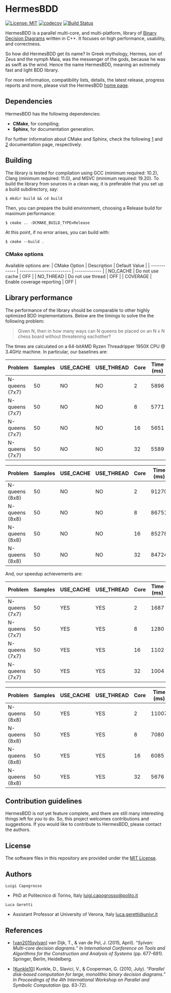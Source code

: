 # HermesBDD #

[![License: MIT](https://img.shields.io/badge/License-MIT-yellow.svg)](https://opensource.org/licenses/MIT)
[![codecov](https://codecov.io/gh/luigicapogrosso/HermesBDD/branch/main/graph/badge.svg)](https://codecov.io/gh/luigicapogrosso/HermesBDD)
[![Build Status](https://github.com/luigicapogrosso/HermesBDD/workflows/Continuous%20Integration/badge.svg)](https://github.com/luigicapogrosso/HermesBDD/actions)

HermesBDD is a parallel multi-core, and multi-platform, library of [Binary Decision Diagrams](https://en.wikipedia.org/wiki/Binary_decision_diagram) written in C++. It focuses on high performance, usability, and correctness.

So how did HermesBDD get its name? In Greek mythology, Hermes, son of Zeus and the nymph Maia, was the messenger of the gods, because he was as swift as the wind. Hence the name HermesBDD, meaning an extremely fast and light BDD library.

For more information, compatibility lists, details, the latest release, progress reports and more, please visit the HermesBDD [home page](https://luigicapogrosso.github.io/HermesBDD/).

## Dependencies ##

HermesBDD has the following dependencies:

- **CMake**, for compiling;
- **Sphinx**, for documentation generation.

For further information about CMake and Sphinx, check the following [1](https://cmake.org/) and [2](https://www.sphinx-doc.org/en/master/) documentation page, respectively.

## Building ##

The library is tested for compilation using GCC (minimum required: 10.2), Clang (minimum required: 11.0), and MSVC (minimum required: 19.20). To build the library from sources in a clean way, it is preferable that you set up a build subdirectory, say:

```
$ mkdir build && cd build
```

Then, you can prepare the build environment, choosing a Release build for maximum performance:

```
$ cmake .. -DCMAKE_BUILD_TYPE=Release
```

At this point, if no error arises, you can build with:

```
$ cmake --build .
```

### CMake options ###

Available options are:
| CMake Option | Description               | Default Value |
| ------------ | ------------------------- | ------------- |
| NO_CACHE     | Do not use cache          | OFF           |
| NO_THREAD    | Do not use thread         | OFF           |
| COVERAGE     | Enable coverage reporting | OFF           |

## Library performance ##

The performance of the library should be comparable to other highly optimized BDD implementations. 
Below are the timings to solve the the following problem:

> Given N, then in how many ways can N queens be placed on an N x N chess board
> without threatening eachother?

The times are calculated on a 64-bitAMD Ryzen Threadripper 1950X CPU @ 3.4GHz machine. In particular, our baselines are:

| Problem        | Samples   | USE_CACHE  | USE_THREAD | Core | Time (ms) |
|--------------- |-----------|------------|------------|------|-----------|
| N-queens (7x7) | 50        | NO         | NO         | 2    | 5896      |
| N-queens (7x7) | 50        | NO         | NO         | 8    | 5771      |
| N-queens (7x7) | 50        | NO         | NO         | 16   | 5651      |
| N-queens (7x7) | 50        | NO         | NO         | 32   | 5589      |

| Problem        | Samples   | USE_CACHE  | USE_THREAD | Core | Time (ms) |
|--------------- |-----------|------------|------------|------|-----------|
| N-queens (8x8) | 50        | NO         | NO         | 2    | 91270     |
| N-queens (8x8) | 50        | NO         | NO         | 8    | 86751     |
| N-queens (8x8) | 50        | NO         | NO         | 16   | 85278     |
| N-queens (8x8) | 50        | NO         | NO         | 32   | 84724     |

And, our speedup achievements are:

| Problem        | Samples   | USE_CACHE  | USE_THREAD | Core | Time (ms) | Speedup |
|--------------  |-----------|------------|----------- |------|-----------|---------|
| N-queens (7x7) | 50        | YES        | YES        | 2    | 1687      | 3.49x   |
| N-queens (7x7) | 50        | YES        | YES        | 8    | 1280      | 4.45x   |
| N-queens (7x7) | 50        | YES        | YES        | 16   | 1102      | 5.12x   |
| N-queens (7x7) | 50        | YES        | YES        | 32   | 1004      | 5.57x   |

| Problem        | Samples   | USE_CACHE  | USE_THREAD | Core | Time (ms) | Speedup |
|--------------- |-----------|------------|------------|------|-----------|---------|
| N-queens (8x8) | 50        | YES        | YES        | 2    | 11007     | 8.29x   |
| N-queens (8x8) | 50        | YES        | YES        | 8    | 7080      | 12.25x  |
| N-queens (8x8) | 50        | YES        | YES        | 16   | 6085      | 14.01x  |
| N-queens (8x8) | 50        | YES        | YES        | 32   | 5676      | 14.92x  |


## Contribution guidelines ##

HermesBDD is not yet feature complete, and there are still many interesting things left 
for _you_ to do. So, this project welcomes contributions and suggestions. If you would 
like to contribute to HermesBDD, please contact the authors.

## License ##
The software files in this repository are provided under the [MIT License](./LICENSE).

## Authors ##

`Luigi Capogrosso`
- PhD at Politecnico di Torino, Italy [luigi.capogrosso@polito.it](mailto:luigi.capogrosso@polito.it)

`Luca Geretti`
- Assistant Professor at University of Verona, Italy [luca.geretti@univr.it](mailto:luca.geretti@univr.it)

## References ##

- [[van2015sylvan](https://link.springer.com/content/pdf/10.1007/978-3-662-46681-0_60.pdf)] van Dijk, T., & van de Pol, J. (2015, April). “_Sylvan: Multi-core decision diagrams._” _In International Conference on Tools and Algorithms for the Construction and Analysis of Systems_ (pp. 677-691). Springer, Berlin, Heidelberg.

- [[Kunkle10](https://dl.acm.org/doi/abs/10.1145/1837210.1837222)] 
Kunkle, D., Slavici, V., & Cooperman, G. (2010, July). “_Parallel disk-based computation for large, monolithic binary decision diagrams._” _In Proceedings of the 4th International Workshop on Parallel and Symbolic Computation_ (pp. 63-72).